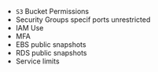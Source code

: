 - `S3` Bucket Permissions
- Security Groups specif ports unrestricted
- IAM Use
- MFA
- EBS public snapshots
- RDS public snapshots
- Service limits